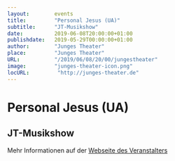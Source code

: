```yaml
---
layout:        events
title:         "Personal Jesus (UA)"
subtitle:      "JT-Musikshow"
date:          2019-06-08T20:00:00+01:00
publishdate:   2019-05-29T00:00:00+01:00
author:        "Junges Theater"
place:         "Junges Theater"
URL:           "/2019/06/08/20/00/jungestheater"
image:         "junges-theater-icon.png"
locURL:         "http://junges-theater.de"
---
```


Personal Jesus (UA)
===========

JT-Musikshow
-----------



Mehr Informationen auf der [Webseite des Veranstalters](http://www.junges-theater.de/content/index.php?id=682)
